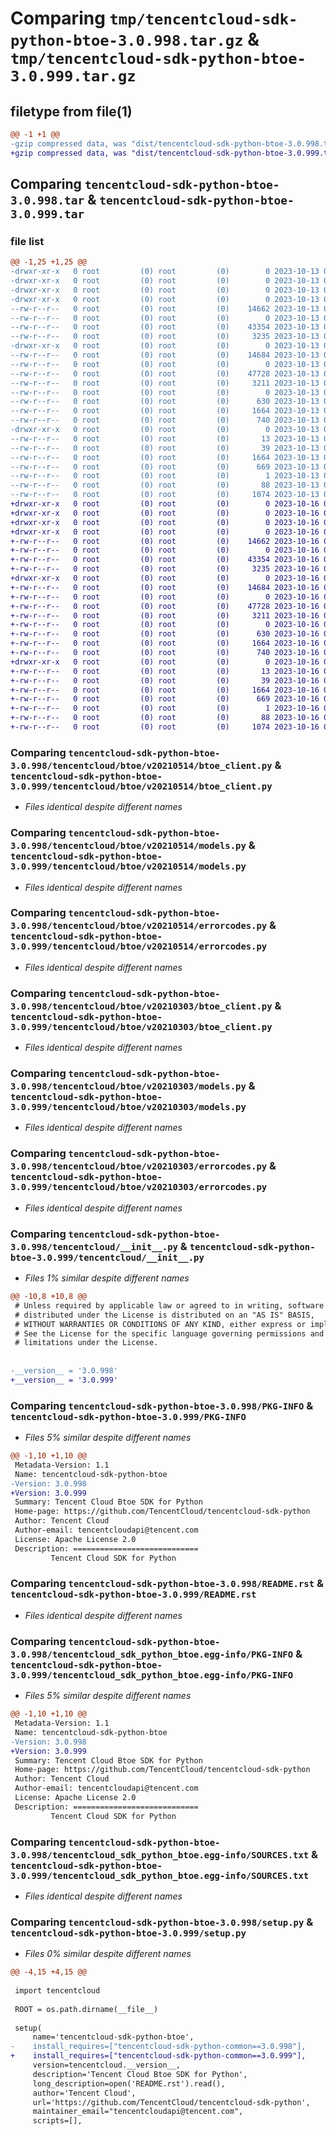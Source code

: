 # Comparing `tmp/tencentcloud-sdk-python-btoe-3.0.998.tar.gz` & `tmp/tencentcloud-sdk-python-btoe-3.0.999.tar.gz`

## filetype from file(1)

```diff
@@ -1 +1 @@
-gzip compressed data, was "dist/tencentcloud-sdk-python-btoe-3.0.998.tar", last modified: Fri Oct 13 00:22:08 2023, max compression
+gzip compressed data, was "dist/tencentcloud-sdk-python-btoe-3.0.999.tar", last modified: Mon Oct 16 00:21:24 2023, max compression
```

## Comparing `tencentcloud-sdk-python-btoe-3.0.998.tar` & `tencentcloud-sdk-python-btoe-3.0.999.tar`

### file list

```diff
@@ -1,25 +1,25 @@
-drwxr-xr-x   0 root         (0) root         (0)        0 2023-10-13 00:22:08.000000 tencentcloud-sdk-python-btoe-3.0.998/
-drwxr-xr-x   0 root         (0) root         (0)        0 2023-10-13 00:22:08.000000 tencentcloud-sdk-python-btoe-3.0.998/tencentcloud/
-drwxr-xr-x   0 root         (0) root         (0)        0 2023-10-13 00:22:08.000000 tencentcloud-sdk-python-btoe-3.0.998/tencentcloud/btoe/
-drwxr-xr-x   0 root         (0) root         (0)        0 2023-10-13 00:22:08.000000 tencentcloud-sdk-python-btoe-3.0.998/tencentcloud/btoe/v20210514/
--rw-r--r--   0 root         (0) root         (0)    14662 2023-10-13 00:22:08.000000 tencentcloud-sdk-python-btoe-3.0.998/tencentcloud/btoe/v20210514/btoe_client.py
--rw-r--r--   0 root         (0) root         (0)        0 2023-10-13 00:22:08.000000 tencentcloud-sdk-python-btoe-3.0.998/tencentcloud/btoe/v20210514/__init__.py
--rw-r--r--   0 root         (0) root         (0)    43354 2023-10-13 00:22:08.000000 tencentcloud-sdk-python-btoe-3.0.998/tencentcloud/btoe/v20210514/models.py
--rw-r--r--   0 root         (0) root         (0)     3235 2023-10-13 00:22:08.000000 tencentcloud-sdk-python-btoe-3.0.998/tencentcloud/btoe/v20210514/errorcodes.py
-drwxr-xr-x   0 root         (0) root         (0)        0 2023-10-13 00:22:08.000000 tencentcloud-sdk-python-btoe-3.0.998/tencentcloud/btoe/v20210303/
--rw-r--r--   0 root         (0) root         (0)    14684 2023-10-13 00:22:08.000000 tencentcloud-sdk-python-btoe-3.0.998/tencentcloud/btoe/v20210303/btoe_client.py
--rw-r--r--   0 root         (0) root         (0)        0 2023-10-13 00:22:08.000000 tencentcloud-sdk-python-btoe-3.0.998/tencentcloud/btoe/v20210303/__init__.py
--rw-r--r--   0 root         (0) root         (0)    47728 2023-10-13 00:22:08.000000 tencentcloud-sdk-python-btoe-3.0.998/tencentcloud/btoe/v20210303/models.py
--rw-r--r--   0 root         (0) root         (0)     3211 2023-10-13 00:22:08.000000 tencentcloud-sdk-python-btoe-3.0.998/tencentcloud/btoe/v20210303/errorcodes.py
--rw-r--r--   0 root         (0) root         (0)        0 2023-10-13 00:22:08.000000 tencentcloud-sdk-python-btoe-3.0.998/tencentcloud/btoe/__init__.py
--rw-r--r--   0 root         (0) root         (0)      630 2023-10-13 00:22:08.000000 tencentcloud-sdk-python-btoe-3.0.998/tencentcloud/__init__.py
--rw-r--r--   0 root         (0) root         (0)     1664 2023-10-13 00:22:08.000000 tencentcloud-sdk-python-btoe-3.0.998/PKG-INFO
--rw-r--r--   0 root         (0) root         (0)      740 2023-10-13 00:22:08.000000 tencentcloud-sdk-python-btoe-3.0.998/README.rst
-drwxr-xr-x   0 root         (0) root         (0)        0 2023-10-13 00:22:08.000000 tencentcloud-sdk-python-btoe-3.0.998/tencentcloud_sdk_python_btoe.egg-info/
--rw-r--r--   0 root         (0) root         (0)       13 2023-10-13 00:22:08.000000 tencentcloud-sdk-python-btoe-3.0.998/tencentcloud_sdk_python_btoe.egg-info/top_level.txt
--rw-r--r--   0 root         (0) root         (0)       39 2023-10-13 00:22:08.000000 tencentcloud-sdk-python-btoe-3.0.998/tencentcloud_sdk_python_btoe.egg-info/requires.txt
--rw-r--r--   0 root         (0) root         (0)     1664 2023-10-13 00:22:08.000000 tencentcloud-sdk-python-btoe-3.0.998/tencentcloud_sdk_python_btoe.egg-info/PKG-INFO
--rw-r--r--   0 root         (0) root         (0)      669 2023-10-13 00:22:08.000000 tencentcloud-sdk-python-btoe-3.0.998/tencentcloud_sdk_python_btoe.egg-info/SOURCES.txt
--rw-r--r--   0 root         (0) root         (0)        1 2023-10-13 00:22:08.000000 tencentcloud-sdk-python-btoe-3.0.998/tencentcloud_sdk_python_btoe.egg-info/dependency_links.txt
--rw-r--r--   0 root         (0) root         (0)       88 2023-10-13 00:22:08.000000 tencentcloud-sdk-python-btoe-3.0.998/setup.cfg
--rw-r--r--   0 root         (0) root         (0)     1074 2023-10-13 00:22:08.000000 tencentcloud-sdk-python-btoe-3.0.998/setup.py
+drwxr-xr-x   0 root         (0) root         (0)        0 2023-10-16 00:21:24.000000 tencentcloud-sdk-python-btoe-3.0.999/
+drwxr-xr-x   0 root         (0) root         (0)        0 2023-10-16 00:21:24.000000 tencentcloud-sdk-python-btoe-3.0.999/tencentcloud/
+drwxr-xr-x   0 root         (0) root         (0)        0 2023-10-16 00:21:24.000000 tencentcloud-sdk-python-btoe-3.0.999/tencentcloud/btoe/
+drwxr-xr-x   0 root         (0) root         (0)        0 2023-10-16 00:21:24.000000 tencentcloud-sdk-python-btoe-3.0.999/tencentcloud/btoe/v20210514/
+-rw-r--r--   0 root         (0) root         (0)    14662 2023-10-16 00:21:24.000000 tencentcloud-sdk-python-btoe-3.0.999/tencentcloud/btoe/v20210514/btoe_client.py
+-rw-r--r--   0 root         (0) root         (0)        0 2023-10-16 00:21:24.000000 tencentcloud-sdk-python-btoe-3.0.999/tencentcloud/btoe/v20210514/__init__.py
+-rw-r--r--   0 root         (0) root         (0)    43354 2023-10-16 00:21:24.000000 tencentcloud-sdk-python-btoe-3.0.999/tencentcloud/btoe/v20210514/models.py
+-rw-r--r--   0 root         (0) root         (0)     3235 2023-10-16 00:21:24.000000 tencentcloud-sdk-python-btoe-3.0.999/tencentcloud/btoe/v20210514/errorcodes.py
+drwxr-xr-x   0 root         (0) root         (0)        0 2023-10-16 00:21:24.000000 tencentcloud-sdk-python-btoe-3.0.999/tencentcloud/btoe/v20210303/
+-rw-r--r--   0 root         (0) root         (0)    14684 2023-10-16 00:21:24.000000 tencentcloud-sdk-python-btoe-3.0.999/tencentcloud/btoe/v20210303/btoe_client.py
+-rw-r--r--   0 root         (0) root         (0)        0 2023-10-16 00:21:24.000000 tencentcloud-sdk-python-btoe-3.0.999/tencentcloud/btoe/v20210303/__init__.py
+-rw-r--r--   0 root         (0) root         (0)    47728 2023-10-16 00:21:24.000000 tencentcloud-sdk-python-btoe-3.0.999/tencentcloud/btoe/v20210303/models.py
+-rw-r--r--   0 root         (0) root         (0)     3211 2023-10-16 00:21:24.000000 tencentcloud-sdk-python-btoe-3.0.999/tencentcloud/btoe/v20210303/errorcodes.py
+-rw-r--r--   0 root         (0) root         (0)        0 2023-10-16 00:21:24.000000 tencentcloud-sdk-python-btoe-3.0.999/tencentcloud/btoe/__init__.py
+-rw-r--r--   0 root         (0) root         (0)      630 2023-10-16 00:21:24.000000 tencentcloud-sdk-python-btoe-3.0.999/tencentcloud/__init__.py
+-rw-r--r--   0 root         (0) root         (0)     1664 2023-10-16 00:21:24.000000 tencentcloud-sdk-python-btoe-3.0.999/PKG-INFO
+-rw-r--r--   0 root         (0) root         (0)      740 2023-10-16 00:21:24.000000 tencentcloud-sdk-python-btoe-3.0.999/README.rst
+drwxr-xr-x   0 root         (0) root         (0)        0 2023-10-16 00:21:24.000000 tencentcloud-sdk-python-btoe-3.0.999/tencentcloud_sdk_python_btoe.egg-info/
+-rw-r--r--   0 root         (0) root         (0)       13 2023-10-16 00:21:24.000000 tencentcloud-sdk-python-btoe-3.0.999/tencentcloud_sdk_python_btoe.egg-info/top_level.txt
+-rw-r--r--   0 root         (0) root         (0)       39 2023-10-16 00:21:24.000000 tencentcloud-sdk-python-btoe-3.0.999/tencentcloud_sdk_python_btoe.egg-info/requires.txt
+-rw-r--r--   0 root         (0) root         (0)     1664 2023-10-16 00:21:24.000000 tencentcloud-sdk-python-btoe-3.0.999/tencentcloud_sdk_python_btoe.egg-info/PKG-INFO
+-rw-r--r--   0 root         (0) root         (0)      669 2023-10-16 00:21:24.000000 tencentcloud-sdk-python-btoe-3.0.999/tencentcloud_sdk_python_btoe.egg-info/SOURCES.txt
+-rw-r--r--   0 root         (0) root         (0)        1 2023-10-16 00:21:24.000000 tencentcloud-sdk-python-btoe-3.0.999/tencentcloud_sdk_python_btoe.egg-info/dependency_links.txt
+-rw-r--r--   0 root         (0) root         (0)       88 2023-10-16 00:21:24.000000 tencentcloud-sdk-python-btoe-3.0.999/setup.cfg
+-rw-r--r--   0 root         (0) root         (0)     1074 2023-10-16 00:21:24.000000 tencentcloud-sdk-python-btoe-3.0.999/setup.py
```

### Comparing `tencentcloud-sdk-python-btoe-3.0.998/tencentcloud/btoe/v20210514/btoe_client.py` & `tencentcloud-sdk-python-btoe-3.0.999/tencentcloud/btoe/v20210514/btoe_client.py`

 * *Files identical despite different names*

### Comparing `tencentcloud-sdk-python-btoe-3.0.998/tencentcloud/btoe/v20210514/models.py` & `tencentcloud-sdk-python-btoe-3.0.999/tencentcloud/btoe/v20210514/models.py`

 * *Files identical despite different names*

### Comparing `tencentcloud-sdk-python-btoe-3.0.998/tencentcloud/btoe/v20210514/errorcodes.py` & `tencentcloud-sdk-python-btoe-3.0.999/tencentcloud/btoe/v20210514/errorcodes.py`

 * *Files identical despite different names*

### Comparing `tencentcloud-sdk-python-btoe-3.0.998/tencentcloud/btoe/v20210303/btoe_client.py` & `tencentcloud-sdk-python-btoe-3.0.999/tencentcloud/btoe/v20210303/btoe_client.py`

 * *Files identical despite different names*

### Comparing `tencentcloud-sdk-python-btoe-3.0.998/tencentcloud/btoe/v20210303/models.py` & `tencentcloud-sdk-python-btoe-3.0.999/tencentcloud/btoe/v20210303/models.py`

 * *Files identical despite different names*

### Comparing `tencentcloud-sdk-python-btoe-3.0.998/tencentcloud/btoe/v20210303/errorcodes.py` & `tencentcloud-sdk-python-btoe-3.0.999/tencentcloud/btoe/v20210303/errorcodes.py`

 * *Files identical despite different names*

### Comparing `tencentcloud-sdk-python-btoe-3.0.998/tencentcloud/__init__.py` & `tencentcloud-sdk-python-btoe-3.0.999/tencentcloud/__init__.py`

 * *Files 1% similar despite different names*

```diff
@@ -10,8 +10,8 @@
 # Unless required by applicable law or agreed to in writing, software
 # distributed under the License is distributed on an "AS IS" BASIS,
 # WITHOUT WARRANTIES OR CONDITIONS OF ANY KIND, either express or implied.
 # See the License for the specific language governing permissions and
 # limitations under the License.
 
 
-__version__ = '3.0.998'
+__version__ = '3.0.999'
```

### Comparing `tencentcloud-sdk-python-btoe-3.0.998/PKG-INFO` & `tencentcloud-sdk-python-btoe-3.0.999/PKG-INFO`

 * *Files 5% similar despite different names*

```diff
@@ -1,10 +1,10 @@
 Metadata-Version: 1.1
 Name: tencentcloud-sdk-python-btoe
-Version: 3.0.998
+Version: 3.0.999
 Summary: Tencent Cloud Btoe SDK for Python
 Home-page: https://github.com/TencentCloud/tencentcloud-sdk-python
 Author: Tencent Cloud
 Author-email: tencentcloudapi@tencent.com
 License: Apache License 2.0
 Description: ============================
         Tencent Cloud SDK for Python
```

### Comparing `tencentcloud-sdk-python-btoe-3.0.998/README.rst` & `tencentcloud-sdk-python-btoe-3.0.999/README.rst`

 * *Files identical despite different names*

### Comparing `tencentcloud-sdk-python-btoe-3.0.998/tencentcloud_sdk_python_btoe.egg-info/PKG-INFO` & `tencentcloud-sdk-python-btoe-3.0.999/tencentcloud_sdk_python_btoe.egg-info/PKG-INFO`

 * *Files 5% similar despite different names*

```diff
@@ -1,10 +1,10 @@
 Metadata-Version: 1.1
 Name: tencentcloud-sdk-python-btoe
-Version: 3.0.998
+Version: 3.0.999
 Summary: Tencent Cloud Btoe SDK for Python
 Home-page: https://github.com/TencentCloud/tencentcloud-sdk-python
 Author: Tencent Cloud
 Author-email: tencentcloudapi@tencent.com
 License: Apache License 2.0
 Description: ============================
         Tencent Cloud SDK for Python
```

### Comparing `tencentcloud-sdk-python-btoe-3.0.998/tencentcloud_sdk_python_btoe.egg-info/SOURCES.txt` & `tencentcloud-sdk-python-btoe-3.0.999/tencentcloud_sdk_python_btoe.egg-info/SOURCES.txt`

 * *Files identical despite different names*

### Comparing `tencentcloud-sdk-python-btoe-3.0.998/setup.py` & `tencentcloud-sdk-python-btoe-3.0.999/setup.py`

 * *Files 0% similar despite different names*

```diff
@@ -4,15 +4,15 @@
 
 import tencentcloud
 
 ROOT = os.path.dirname(__file__)
 
 setup(
     name='tencentcloud-sdk-python-btoe',
-    install_requires=["tencentcloud-sdk-python-common==3.0.998"],
+    install_requires=["tencentcloud-sdk-python-common==3.0.999"],
     version=tencentcloud.__version__,
     description='Tencent Cloud Btoe SDK for Python',
     long_description=open('README.rst').read(),
     author='Tencent Cloud',
     url='https://github.com/TencentCloud/tencentcloud-sdk-python',
     maintainer_email="tencentcloudapi@tencent.com",
     scripts=[],
```

